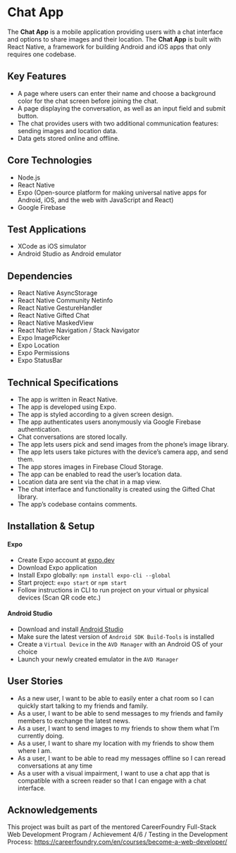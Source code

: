 # Chat App

The **Chat App** is a mobile application providing users with a chat interface and options to share images and their location. The **Chat App** is built with React Native, a framework for building Android and iOS apps that only requires one codebase.

## Key Features

* A page where users can enter their name and choose a background color for the chat screen before joining the chat.
* A page displaying the conversation, as well as an input field and submit button.
* The chat  provides users with two additional communication features: sending images and location data.
* Data gets stored online and offline.

## Core Technologies

* Node.js
* React Native
* Expo (Open-source platform for making universal native apps for Android, iOS, and the web with JavaScript and React)
* Google Firebase

## Test Applications

* XCode as iOS simulator
* Android Studio as Android emulator

## Dependencies
* React Native AsyncStorage
* React Native Community Netinfo
* React Native GestureHandler
* React Native Gifted Chat
* React Native MaskedView
* React Native Navigation / Stack Navigator
* Expo ImagePicker
* Expo Location
* Expo Permissions
* Expo StatusBar

## Technical Specifications 

* The app is written in React Native.
* The app is developed using Expo.
* The app is styled according to a given screen design.
* The app authenticates users anonymously via Google Firebase authentication.
* Chat conversations are stored locally.
* The app lets users pick and send images from the phone’s image library.
* The app lets users take pictures with the device’s camera app, and send them.
* The app stores images in Firebase Cloud Storage.
* The app can be enabled to read the user’s location data.
* Location data are sent via the chat in a map view.
* The chat interface and functionality is created using the Gifted Chat library.
* The app’s codebase contains comments.

## Installation & Setup

#### Expo
* Create Expo account at [expo.dev](https://expo.dev)
* Download Expo application
* Install Expo globally: `npm install expo-cli --global`
* Start project: `expo start` or `npm start`
* Follow instructions in CLI to run project on your virtual or physical devices (Scan QR code etc.)
#### Android Studio
* Download and install [Android Studio](https://developer.android.com/studio)
* Make sure the latest version of `Android SDK Build-Tools` is installed
* Create a `Virtual Device` in the `AVD Manager` with an Android OS of your choice
* Launch your newly created emulator in the `AVD Manager`

## User Stories

*  As a new user, I want to be able to easily enter a chat room so I can quickly start talking to my
friends and family.
* As a user, I want to be able to send messages to my friends and family members to exchange
the latest news.
* As a user, I want to send images to my friends to show them what I’m currently doing.
* As a user, I want to share my location with my friends to show them where I am.
* As a user, I want to be able to read my messages offline so I can reread conversations at any
time
* As a user with a visual impairment, I want to use a chat app that is compatible with a screen
reader so that I can engage with a chat interface.

## Acknowledgements

This project was built as part of the mentored CareerFoundry Full-Stack Web Development Program / Achievement 4/6 / Testing in the Development Process: https://careerfoundry.com/en/courses/become-a-web-developer/
